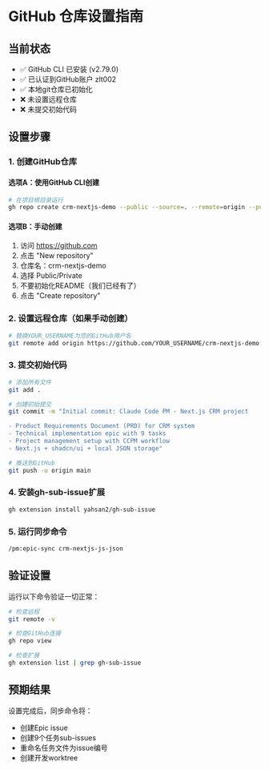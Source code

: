 # GitHub 仓库设置指南

## 当前状态
- ✅ GitHub CLI 已安装 (v2.79.0)
- ✅ 已认证到GitHub账户 zlt002
- ✅ 本地git仓库已初始化
- ❌ 未设置远程仓库
- ❌ 未提交初始代码

## 设置步骤

### 1. 创建GitHub仓库

#### 选项A：使用GitHub CLI创建
```bash
# 在项目根目录运行
gh repo create crm-nextjs-demo --public --source=. --remote=origin --push
```

#### 选项B：手动创建
1. 访问 https://github.com
2. 点击 "New repository"
3. 仓库名：crm-nextjs-demo
4. 选择 Public/Private
5. 不要初始化README（我们已经有了）
6. 点击 "Create repository"

### 2. 设置远程仓库（如果手动创建）
```bash
# 替换YOUR_USERNAME为您的GitHub用户名
git remote add origin https://github.com/YOUR_USERNAME/crm-nextjs-demo.git
```

### 3. 提交初始代码
```bash
# 添加所有文件
git add .

# 创建初始提交
git commit -m "Initial commit: Claude Code PM - Next.js CRM project

- Product Requirements Document (PRD) for CRM system
- Technical implementation epic with 9 tasks
- Project management setup with CCPM workflow
- Next.js + shadcn/ui + local JSON storage"

# 推送到GitHub
git push -u origin main
```

### 4. 安装gh-sub-issue扩展
```bash
gh extension install yahsan2/gh-sub-issue
```

### 5. 运行同步命令
```bash
/pm:epic-sync crm-nextjs-js-json
```

## 验证设置
运行以下命令验证一切正常：
```bash
# 检查远程
git remote -v

# 检查GitHub连接
gh repo view

# 检查扩展
gh extension list | grep gh-sub-issue
```

## 预期结果
设置完成后，同步命令将：
- 创建Epic issue
- 创建9个任务sub-issues
- 重命名任务文件为issue编号
- 创建开发worktree